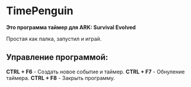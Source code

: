 # TimePenguin

**Это программа таймер для ARK: Survival Evolved**

Простая как палка, запустил и играй.

## **Управление программой:**

**CTRL + F6** - Создать новое событие и таймер.
**CTRL + F7** - Обнуление таймера.
**CTRL + F8** - Закрыть программу.
